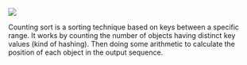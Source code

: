 ![]("/assets/cover.png")

Counting sort is a sorting technique based on keys between a specific range. It works by counting the number of objects having distinct key values (kind of hashing). Then doing some arithmetic to calculate the position of each object in the output sequence.


